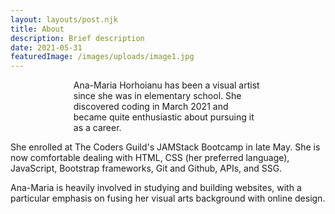 ```yaml
---
layout: layouts/post.njk
title: About 
description: Brief description 
date: 2021-05-31
featuredImage: /images/uploads/image1.jpg
---
```

<p style="margin: 0 20%">
  Ana-Maria Horhoianu has been a visual artist since she was in elementary school. She discovered coding in March 2021 and became quite enthusiastic about pursuing it as a career.
 
  She enrolled at The Coders Guild's JAMStack Bootcamp in late May. She is now comfortable dealing with HTML, CSS (her preferred language), JavaScript, Bootstrap frameworks, Git and Github, APIs, and SSG.

  Ana-Maria is heavily involved in studying and building websites, with a particular emphasis on fusing her visual arts background with online design.</p>